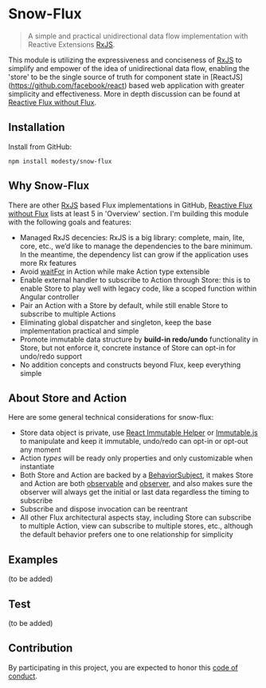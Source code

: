 # Snow-Flux

> A simple and practical unidirectional data flow implementation with Reactive Extensions [RxJS](https://github.com/Reactive-Extensions/RxJS).

This module is utilizing the expressiveness and conciseness of [RxJS](https://github.com/Reactive-Extensions/RxJS) to simplify and empower of the idea of unidirectional data flow, enabling the 'store' to be the single source of truth for component state in [ReactJS] (https://github.com/facebook/react) based web application with greater simplicity and effectiveness. More in depth discussion can be found at [Reactive Flux without Flux](http://www.codeproject.com/Articles/1063098/Reactive-Flux-without-Flux).

## Installation

Install from GitHub:
```
npm install modesty/snow-flux
```

## Why Snow-Flux

There are other [RxJS](https://github.com/Reactive-Extensions/RxJS) based Flux implementations in GitHub, [Reactive Flux without Flux](http://www.codeproject.com/Articles/1063098/Reactive-Flux-without-Flux) lists at least 5 in 'Overview' section. I'm building this module with the following goals and features:

* Managed RxJS decencies: RxJS is a big library: complete, main, lite, core, etc., we’d like to manage the dependencies to the bare minimum. In the meantime, the dependency list can grow if the application uses more Rx features
* Avoid [waitFor](https://github.com/facebook/flux/issues/209) in Action while make Action type extensible
* Enable external handler to subscribe to Action through Store: this is to enable Store to play well with legacy code, like a scoped function within Angular controller
* Pair an Action with a Store by default, while still enable Store to subscribe to multiple Actions
* Eliminating global dispatcher and singleton, keep the base implementation practical and simple
* Promote immutable data structure by __build-in redo/undo__ functionality in Store, but not enforce it, concrete instance of Store can opt-in for undo/redo support
* No addition concepts and constructs beyond Flux, keep everything simple

## About Store and Action

Here are some general technical considerations for snow-flux:

* Store data object is private, use [React Immutable Helper](https://facebook.github.io/react/docs/update.html) or [Immutable.js](https://github.com/facebook/immutable-js) to manipulate and keep it immutable, undo/redo can opt-in or opt-out any moment
* Action _types_ will be ready only properties and only customizable when instantiate
* Both Store and Action are backed by a [BehaviorSubject](https://github.com/Reactive-Extensions/RxJS/blob/master/doc/api/subjects/behaviorsubject.md), it makes Store and Action are both [observable](https://github.com/Reactive-Extensions/RxJS/blob/master/doc/api/core/observable.md) and [observer](https://github.com/Reactive-Extensions/RxJS/blob/master/doc/api/core/observer.md), and also makes sure the observer will always get the initial or last data regardless the timing to subscribe
* Subscribe and dispose invocation can be reentrant
* All other Flux architectural aspects stay, including Store can subscribe to multiple Action, view can subscribe to multiple stores, etc., although the default behavior prefers one to one relationship for simplicity

## Examples

(to be added)

## Test

(to be added)

## Contribution

By participating in this project, you are expected to honor this [code of conduct](http://todogroup.org/opencodeofconduct/#Open+Code+of+Conduct/abuse@todogroup.org).